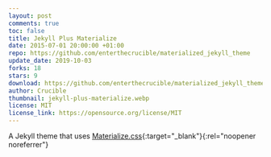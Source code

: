 ```yaml
---
layout: post
comments: true
toc: false
title: Jekyll Plus Materialize
date: 2015-07-01 20:00:00 +01:00
repo: https://github.com/enterthecrucible/materialized_jekyll_theme
update_date: 2019-10-03
forks: 18
stars: 9
download: https://github.com/enterthecrucible/materialized_jekyll_theme/archive/master.zip
author: Crucible
thumbnail: jekyll-plus-materialize.webp
license: MIT
license_link: https://opensource.org/license/MIT
---
```


A Jekyll theme that uses [Materialize.css](https://www.materializecss.com){:target="_blank"}{:rel="noopener noreferrer"}
